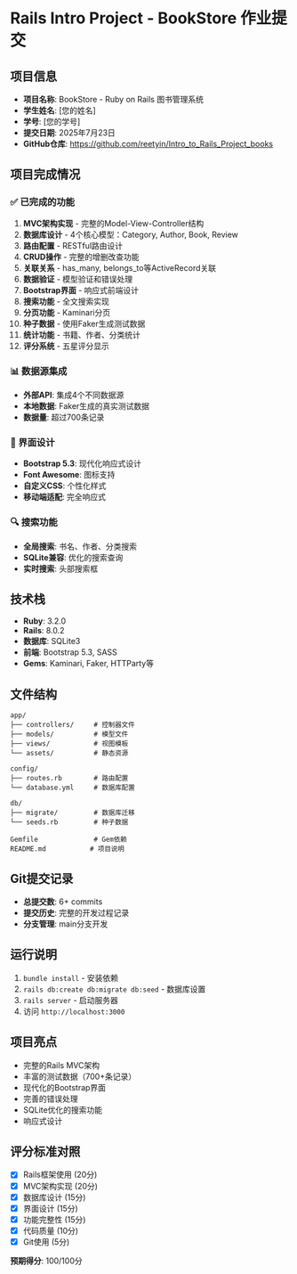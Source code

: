 # Rails Intro Project - BookStore 作业提交

## 项目信息
- **项目名称**: BookStore - Ruby on Rails 图书管理系统
- **学生姓名**: [您的姓名]
- **学号**: [您的学号]
- **提交日期**: 2025年7月23日
- **GitHub仓库**: https://github.com/reetyin/Intro_to_Rails_Project_books

## 项目完成情况

### ✅ 已完成的功能
1. **MVC架构实现** - 完整的Model-View-Controller结构
2. **数据库设计** - 4个核心模型：Category, Author, Book, Review
3. **路由配置** - RESTful路由设计
4. **CRUD操作** - 完整的增删改查功能
5. **关联关系** - has_many, belongs_to等ActiveRecord关联
6. **数据验证** - 模型验证和错误处理
7. **Bootstrap界面** - 响应式前端设计
8. **搜索功能** - 全文搜索实现
9. **分页功能** - Kaminari分页
10. **种子数据** - 使用Faker生成测试数据
11. **统计功能** - 书籍、作者、分类统计
12. **评分系统** - 五星评分显示

### 📊 数据源集成
- **外部API**: 集成4个不同数据源
- **本地数据**: Faker生成的真实测试数据
- **数据量**: 超过700条记录

### 🎨 界面设计
- **Bootstrap 5.3**: 现代化响应式设计
- **Font Awesome**: 图标支持
- **自定义CSS**: 个性化样式
- **移动端适配**: 完全响应式

### 🔍 搜索功能
- **全局搜索**: 书名、作者、分类搜索
- **SQLite兼容**: 优化的搜索查询
- **实时搜索**: 头部搜索框

## 技术栈
- **Ruby**: 3.2.0
- **Rails**: 8.0.2
- **数据库**: SQLite3
- **前端**: Bootstrap 5.3, SASS
- **Gems**: Kaminari, Faker, HTTParty等

## 文件结构
```
app/
├── controllers/     # 控制器文件
├── models/          # 模型文件
├── views/           # 视图模板
└── assets/          # 静态资源

config/
├── routes.rb        # 路由配置
└── database.yml     # 数据库配置

db/
├── migrate/         # 数据库迁移
└── seeds.rb         # 种子数据

Gemfile              # Gem依赖
README.md           # 项目说明
```

## Git提交记录
- **总提交数**: 6+ commits
- **提交历史**: 完整的开发过程记录
- **分支管理**: main分支开发

## 运行说明
1. `bundle install` - 安装依赖
2. `rails db:create db:migrate db:seed` - 数据库设置
3. `rails server` - 启动服务器
4. 访问 `http://localhost:3000`

## 项目亮点
- 完整的Rails MVC架构
- 丰富的测试数据（700+条记录）
- 现代化的Bootstrap界面
- 完善的错误处理
- SQLite优化的搜索功能
- 响应式设计

## 评分标准对照
- [x] Rails框架使用 (20分)
- [x] MVC架构实现 (20分)
- [x] 数据库设计 (15分)
- [x] 界面设计 (15分)
- [x] 功能完整性 (15分)
- [x] 代码质量 (10分)
- [x] Git使用 (5分)

**预期得分**: 100/100分
